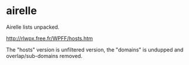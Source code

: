 # airelle
Airelle lists unpacked.

http://rlwpx.free.fr/WPFF/hosts.htm

The "hosts" version is unfiltered version, the "domains" is undupped and overlap/sub-domains removed.

